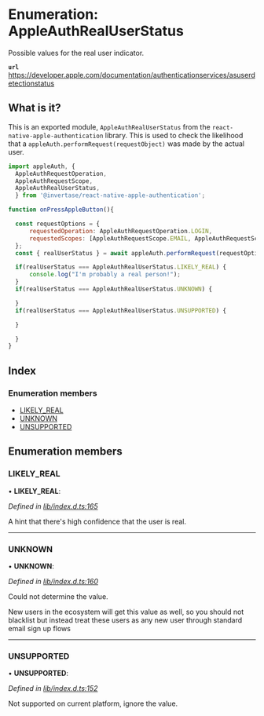 # Enumeration: AppleAuthRealUserStatus

Possible values for the real user indicator.

**`url`** https://developer.apple.com/documentation/authenticationservices/asuserdetectionstatus

## What is it?

This is an exported module, `AppleAuthRealUserStatus` from the `react-native-apple-authentication` library. This is used to
check the likelihood that a `appleAuth.performRequest(requestObject)` was made by the actual user.

```js
import appleAuth, {
  AppleAuthRequestOperation,
  AppleAuthRequestScope,
  AppleAuthRealUserStatus,
  } from '@invertase/react-native-apple-authentication';

function onPressAppleButton(){

  const requestOptions = {
      requestedOperation: AppleAuthRequestOperation.LOGIN,
      requestedScopes: [AppleAuthRequestScope.EMAIL, AppleAuthRequestScope.FULL_NAME],
  };
  const { realUserStatus } = await appleAuth.performRequest(requestOptions);

  if(realUserStatus === AppleAuthRealUserStatus.LIKELY_REAL) {
      console.log("I'm probably a real person!");
  }
  if(realUserStatus === AppleAuthRealUserStatus.UNKNOWN) {

  }
  if(realUserStatus === AppleAuthRealUserStatus.UNSUPPORTED) {

  }

  }
}
```

## Index

### Enumeration members

- [LIKELY_REAL](_lib_index_d_.rnappleauth.appleauthrealuserstatus.md#likely_real)
- [UNKNOWN](_lib_index_d_.rnappleauth.appleauthrealuserstatus.md#unknown)
- [UNSUPPORTED](_lib_index_d_.rnappleauth.appleauthrealuserstatus.md#unsupported)

## Enumeration members

### LIKELY_REAL

• **LIKELY_REAL**:

_Defined in [lib/index.d.ts:165](https://github.com/invertase/react-native-apple-authentication/blob/2b75721d/lib/index.d.ts#L165)_

A hint that there's high confidence that the user is real.

---

### UNKNOWN

• **UNKNOWN**:

_Defined in [lib/index.d.ts:160](https://github.com/invertase/react-native-apple-authentication/blob/2b75721d/lib/index.d.ts#L160)_

Could not determine the value.

New users in the ecosystem will get this value as well, so you should not blacklist but
instead treat these users as any new user through standard email sign up flows

---

### UNSUPPORTED

• **UNSUPPORTED**:

_Defined in [lib/index.d.ts:152](https://github.com/invertase/react-native-apple-authentication/blob/2b75721d/lib/index.d.ts#L152)_

Not supported on current platform, ignore the value.
